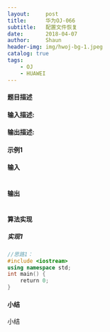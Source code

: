 ```yaml
---
layout:     post
title:      华为OJ-066
subtitle:   配置文件恢复
date:       2018-04-07
author:     Shaun
header-img: img/hwoj-bg-1.jpeg
catalog: true
tags:
    - OJ
    - HUAWEI
---
```



#### 题目描述

> 
>

#### 输入描述:

> 

#### 输出描述:

> 

#### 示例1

#### 输入

> ```
>
> ```

#### 输出

> ```
> 
> ```



#### 算法实现



##### 实现1

```C++
//思路1：
#include <iostream>
using namespace std;
int main() {
    return 0;
}
```




#### 小结

小结






